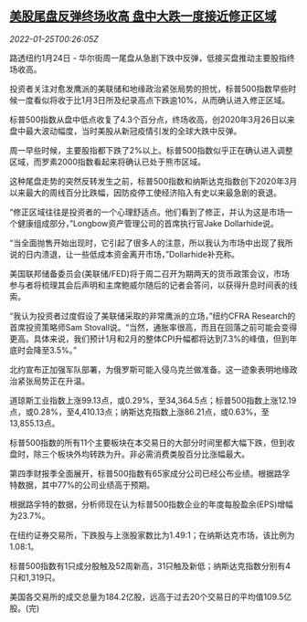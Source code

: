 <!--1643070662000-->
[美股尾盘反弹终场收高 盘中大跌一度接近修正区域](https://cn.reuters.com/article/usa-stocks-0124-mon-idCNKBS2JZ016)
------

<div><i>2022-01-25T00:26:05Z</i></div><p>路透纽约1月24日 - 华尔街周一尾盘从急剧下跌中反弹，低接买盘推动主要股指终场收高。</p><p>投资者关注对愈发鹰派的美联储和地缘政治紧张局势的担忧，标普500指数早些时候一度看似将收于比1月3日所及纪录高点下跌逾10%，从而确认进入修正区域。</p><p>标普500指数从盘中低点收复了4.3个百分点，终场收高，创2020年3月26日以来盘中最大波动幅度，当时美股从新冠疫情引发的全球大跌中反弹。</p><p>周一早些时候，主要股指都下跌了2%以上。标普500指数似乎正在确认进入调整区域，而罗素2000指数看起来将确认已处于熊市区域。</p><p>这种尾盘走势的突然反转发生之前，标普500指数和纳斯达克指数创下2020年3月以来最大的周线百分比跌幅，因防疫停工使经济陷入有史以来最急剧的衰退。</p><p>“修正区域往往是投资者的一个心理舒适点。他们看到了修正，并认为这是市场一个健康组成部分，”Longbow资产管理公司的首席执行官Jake Dollarhide说。</p><p>“当全面抛售开始出现时，它引起了很多人的注意，所以我认为市场中出现了我所说的日内溃退，让一些低成本资金离开市场，”Dollarhide补充称。</p><p>美国联邦储备委员会(美联储/FED)将于周二召开为期两天的货币政策会议，市场参与者将梳理其会后声明和主席鲍威尔随后的记者会答问，以获得升息时间表的线索。</p><p>“我认为投资者过度假设了美联储采取的非常鹰派的立场，”纽约CFRA Research的首席投资策略师Sam Stovall说。“当然，通胀率很高，而且在回落之前可能会变得更高。具体来说，我们预计1月和2月的整体CPI升幅都将达到7.3%的峰值，但到年底时会降至3.5%。”</p><p>北约宣布正加强军队部署，为俄罗斯可能入侵乌克兰做准备。这一迹象表明地缘政治紧张局势正在升温。</p><p>道琼斯工业指数上涨99.13点，或0.29%，至34,364.5点；标普500指数上涨12.19点，或0.28%，至4,410.13点；纳斯达克指数上涨86.21点，或0.63%，至13,855.13点。</p><p>标普500指数的所有11个主要板块在本交易日的大部分时间里都大幅下跌，但到收盘时，除三个板块外均转跌为升。非必需消费类股百分比涨幅最大。</p><p>第四季财报季全面展开，标普500指数有65家成分公司已经公布业绩。根据路孚特数据，其中77%的公司业绩高于预期。</p><p>根据路孚特的数据，分析师现在认为标普500指数企业的年度每股盈余(EPS)增幅为23.7%。</p><p>在纽约证券交易所，下跌股与上涨股家数比为1.49:1；在纳斯达克市场，该比例为1.08:1。</p><p>标普500指数有1只成分股触及52周新高，31只触及新低；纳斯达克指数分别有4只和1,319只。</p><p>美国各交易所的成交总量为184.2亿股，远高于过去20个交易日的平均值109.5亿股。(完)</p>
